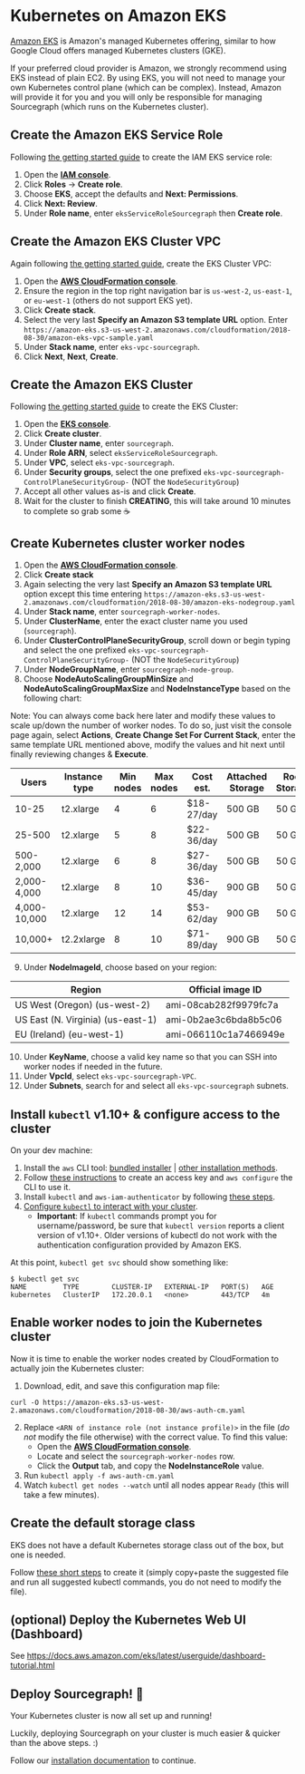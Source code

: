 # Kubernetes on Amazon EKS

[Amazon EKS](https://aws.amazon.com/eks/) is Amazon's managed Kubernetes offering, similar to how Google Cloud offers managed Kubernetes clusters (GKE).

If your preferred cloud provider is Amazon, we strongly recommend using EKS instead of plain EC2. By using EKS, you will not need to manage your own Kubernetes control plane (which can be complex). Instead, Amazon will provide it for you and you will only be responsible for managing Sourcegraph (which runs on the Kubernetes cluster).

## Create the Amazon EKS Service Role

Following [the getting started guide](https://docs.aws.amazon.com/eks/latest/userguide/getting-started.html#eks-prereqs) to create the IAM EKS service role:

1. Open the [**IAM console**](https://console.aws.amazon.com/iam/).
2. Click **Roles** -> **Create role**.
3. Choose **EKS**, accept the defaults and **Next: Permissions**.
4. Click **Next: Review**.
5. Under **Role name**, enter `eksServiceRoleSourcegraph` then **Create role**.

## Create the Amazon EKS Cluster VPC

Again following [the getting started guide](https://docs.aws.amazon.com/eks/latest/userguide/getting-started.html#eks-prereqs), create the EKS Cluster VPC:

1. Open the [**AWS CloudFormation console**](https://console.aws.amazon.com/cloudformation/).
2. Ensure the region in the top right navigation bar is `us-west-2`, `us-east-1`, or `eu-west-1` (others do not support EKS yet).
3. Click **Create stack**.
4. Select the very last **Specify an Amazon S3 template URL** option. Enter `https://amazon-eks.s3-us-west-2.amazonaws.com/cloudformation/2018-08-30/amazon-eks-vpc-sample.yaml`
5. Under **Stack name**, enter `eks-vpc-sourcegraph`.
6. Click **Next**, **Next**, **Create**.

## Create the Amazon EKS Cluster

Following [the getting started guide](https://docs.aws.amazon.com/eks/latest/userguide/getting-started.html#eks-create-cluster) to create the EKS Cluster:

1. Open the [**EKS console**](https://console.aws.amazon.com/eks/home#/clusters).
2. Click **Create cluster**.
3. Under **Cluster name**, enter `sourcegraph`.
4. Under **Role ARN**, select `eksServiceRoleSourcegraph`.
5. Under **VPC**, select `eks-vpc-sourcegraph`.
6. Under **Security groups**, select the one prefixed `eks-vpc-sourcegraph-ControlPlaneSecurityGroup-` (NOT the `NodeSecurityGroup`)
7. Accept all other values as-is and click **Create**.
8. Wait for the cluster to finish **CREATING**, this will take around 10 minutes to complete so grab some ☕

## Create Kubernetes cluster worker nodes

1. Open the [**AWS CloudFormation console**](https://console.aws.amazon.com/cloudformation/).
2. Click **Create stack**
3. Again selecting the very last **Specify an Amazon S3 template URL** option except this time entering `https://amazon-eks.s3-us-west-2.amazonaws.com/cloudformation/2018-08-30/amazon-eks-nodegroup.yaml`
4. Under **Stack name**, enter `sourcegraph-worker-nodes`.
5. Under **ClusterName**, enter the exact cluster name you used (`sourcegraph`).
6. Under **ClusterControlPlaneSecurityGroup**, scroll down or begin typing and select the one prefixed `eks-vpc-sourcegraph-ControlPlaneSecurityGroup-` (NOT the `NodeSecurityGroup`)
7. Under **NodeGroupName**, enter `sourcegraph-node-group`.
8. Choose **NodeAutoScalingGroupMinSize** and **NodeAutoScalingGroupMaxSize** and **NodeInstanceType** based on the following chart:

Note: You can always come back here later and modify these values to scale up/down the number of worker nodes. To do so, just visit the console page again, select **Actions**, **Create Change Set For Current Stack**, enter the same template URL mentioned above, modify the values and hit next until finally reviewing changes & **Execute**.

<div class="table">

| Users        | Instance type | Min nodes | Max nodes | Cost est.  | Attached Storage | Root Storage |
| ------------ | ------------- | --------- | --------- | ---------- | ---------------- | ------------ |
| 10-25        | t2.xlarge     | 4         | 6         | $18-27/day | 500 GB           | 50 GB        |
| 25-500       | t2.xlarge     | 5         | 8         | $22-36/day | 500 GB           | 50 GB        |
| 500-2,000    | t2.xlarge     | 6         | 8         | $27-36/day | 500 GB           | 50 GB        |
| 2,000-4,000  | t2.xlarge     | 8         | 10        | $36-45/day | 900 GB           | 50 GB        |
| 4,000-10,000 | t2.xlarge     | 12        | 14        | $53-62/day | 900 GB           | 50 GB        |
| 10,000+      | t2.2xlarge    | 8         | 10        | $71-89/day | 900 GB           | 50 GB        |

</div>

9. Under **NodeImageId**, choose based on your region:

| Region                            | Official image ID     |
| --------------------------------- | --------------------- |
| US West (Oregon) (us-west-2)      | ami-08cab282f9979fc7a |
| US East (N. Virginia) (us-east-1) | ami-0b2ae3c6bda8b5c06 |
| EU (Ireland) (eu-west-1)          | ami-066110c1a7466949e |

10. Under **KeyName**, choose a valid key name so that you can SSH into worker nodes if needed in the future.
11. Under **VpcId**, select `eks-vpc-sourcegraph-VPC`.
12. Under **Subnets**, search for and select all `eks-vpc-sourcegraph` subnets.

## Install `kubectl` v1.10+ & configure access to the cluster

On your dev machine:

1. Install the `aws` CLI tool: [bundled installer](https://docs.aws.amazon.com/cli/latest/userguide/awscli-install-bundle.html) | [other installation methods](https://docs.aws.amazon.com/cli/latest/userguide/installing.html).
2. Follow [these instructions](https://docs.aws.amazon.com/cli/latest/userguide/cli-chap-getting-started.html) to create an access key and `aws configure` the CLI to use it.
3. Install `kubectl` and `aws-iam-authenticator` by following [these steps](https://docs.aws.amazon.com/eks/latest/userguide/configure-kubectl.html).
4. [Configure `kubectl` to interact with your cluster](https://docs.aws.amazon.com/eks/latest/userguide/getting-started.html#eks-configure-kubectl).
   - **Important**: If `kubectl` commands prompt you for username/password, be sure that `kubectl version` reports a client version of v1.10+. Older versions of kubectl do not work with the authentication configuration provided by Amazon EKS.

At this point, `kubectl get svc` should show something like:

```
$ kubectl get svc
NAME         TYPE        CLUSTER-IP   EXTERNAL-IP   PORT(S)   AGE
kubernetes   ClusterIP   172.20.0.1   <none>        443/TCP   4m
```

## Enable worker nodes to join the Kubernetes cluster

Now it is time to enable the worker nodes created by CloudFormation to actually join the Kubernetes cluster:

1. Download, edit, and save this configuration map file:

```
curl -O https://amazon-eks.s3-us-west-2.amazonaws.com/cloudformation/2018-08-30/aws-auth-cm.yaml
```

2. Replace `<ARN of instance role (not instance profile)>` in the file (_do not_ modify the file otherwise) with the correct value. To find this value:
   - Open the [**AWS CloudFormation console**](https://console.aws.amazon.com/cloudformation/).
   - Locate and select the `sourcegraph-worker-nodes` row.
   - Click the **Output** tab, and copy the **NodeInstanceRole** value.
3. Run `kubectl apply -f aws-auth-cm.yaml`
4. Watch `kubectl get nodes --watch` until all nodes appear `Ready` (this will take a few minutes).

## Create the default storage class

EKS does not have a default Kubernetes storage class out of the box, but one is needed.

Follow [these short steps](https://docs.aws.amazon.com/eks/latest/userguide/storage-classes.html) to create it (simply copy+paste the suggested file and run all suggested kubectl commands, you do not need to modify the file).

## (optional) Deploy the Kubernetes Web UI (Dashboard)

See https://docs.aws.amazon.com/eks/latest/userguide/dashboard-tutorial.html

## Deploy Sourcegraph! 🎉

Your Kubernetes cluster is now all set up and running!

Luckily, deploying Sourcegraph on your cluster is much easier & quicker than the above steps. :)

Follow our [installation documentation](install.md) to continue.
